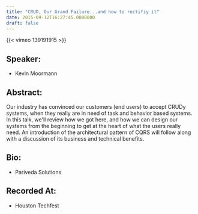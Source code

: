 ```yaml
---
title: "CRUD, Our Grand Failure...and how to rectifiy it"
date: 2015-09-12T16:27:45.0000000
draft: false
---
```


{{< vimeo 139191915 >}}

## Speaker:

 - Kevin Moormann

## Abstract:

<p>Our industry has convinced our customers (end users) to accept CRUDy systems, when they really are in need of task and behavior based systems. In this talk, we'll review how we got here, and how we can design our systems from the beginning to get at the heart of what the users really need. An introduction of the architectural pattern of CQRS will follow along with a discussion of its business and technical benefits.</p>

## Bio:

 - <p>Pariveda Solutions</p>

## Recorded At:

 - Houston Techfest

